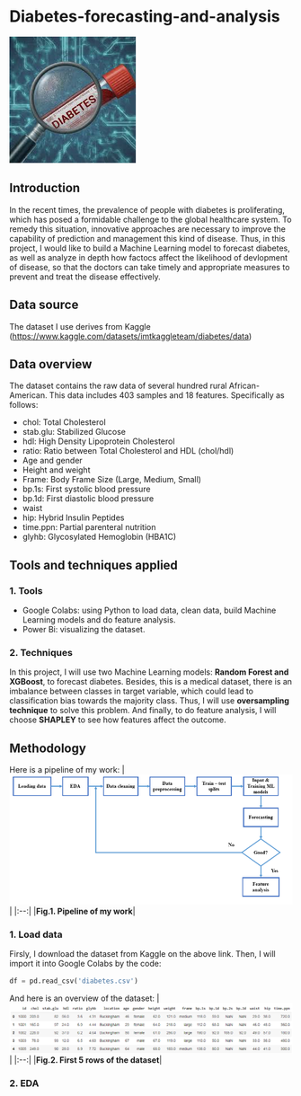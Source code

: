 # Diabetes-forecasting-and-analysis
![](images/images.jpg)
## Introduction
In the recent times, the prevalence of people with diabetes is proliferating, which has posed a formidable challenge to the global healthcare system. To remedy this situation, innovative approaches are necessary to improve the capability of prediction and management this kind of disease. Thus, in this project, I would like to build a Machine Learning model to forecast diabetes, as well as analyze in depth how factocs affect the likelihood of devlopment of disease, so that the doctors can take timely and appropriate measures to prevent and treat the disease effectively.

## Data source
The dataset I use derives from Kaggle (https://www.kaggle.com/datasets/imtkaggleteam/diabetes/data)

## Data overview
The dataset contains the raw data of several hundred rural African-American. This data includes 403 samples and 18 features. Specifically as follows:
  - chol: Total Cholesterol
  - stab.glu: Stabilized Glucose
  - hdl: High Density Lipoprotein Cholesterol
  - ratio: Ratio between Total Cholesterol and HDL (chol/hdl)
  - Age and gender
  - Height and weight
  - Frame: Body Frame Size (Large, Medium, Small)
  - bp.1s: First systolic blood pressure
  - bp.1d: First diastolic blood pressure
  - waist
  - hip: Hybrid Insulin Peptides
  - time.ppn: Partial parenteral nutrition
  - glyhb: Glycosylated Hemoglobin (HBA1C)
## Tools and techniques applied
### 1. Tools
- Google Colabs: using Python to load data, clean data, build Machine Learning models and do feature analysis.
- Power Bi: visualizing the dataset.
### 2. Techniques
In this project, I will use two Machine Learning models: **Random Forest and XGBoost**, to forecast diabetes. Besides, this is a medical dataset, there is an imbalance between classes in target variable, which could lead to classification bias towards the majority class. Thus, I will use **oversampling technique** to solve this problem.
And finally, to do feature analysis, I will choose **SHAPLEY** to see how features affect the outcome.
## Methodology
Here is a pipeline of my work:
|![](images/flowchart.png)|
|:--:|
|**Fig.1. Pipeline of my work**|
### 1. Load data
Firsly, I download the dataset from Kaggle on the above link. Then, I will import it into Google Colabs by the code:
```python
df = pd.read_csv('diabetes.csv')
```
And here is an overview of the dataset:
|![](images/overview.png)|
|:--:|
|**Fig.2. First 5 rows of the dataset**|

### 2. EDA
  
